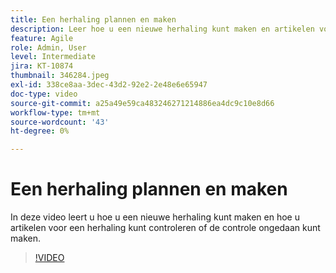 ```yaml
---
title: Een herhaling plannen en maken
description: Leer hoe u een nieuwe herhaling kunt maken en artikelen voor een herhaling kunt controleren of niet.
feature: Agile
role: Admin, User
level: Intermediate
jira: KT-10874
thumbnail: 346284.jpeg
exl-id: 338ce8aa-3dec-43d2-92e2-2e48e6e65947
doc-type: video
source-git-commit: a25a49e59ca483246271214886ea4dc9c10e8d66
workflow-type: tm+mt
source-wordcount: '43'
ht-degree: 0%

---
```


# Een herhaling plannen en maken

In deze video leert u hoe u een nieuwe herhaling kunt maken en hoe u artikelen voor een herhaling kunt controleren of de controle ongedaan kunt maken.

>[!VIDEO](https://video.tv.adobe.com/v/346284/?quality=12&learn=on)
